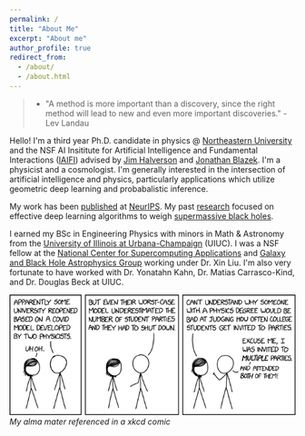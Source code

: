 ```yaml
---
permalink: /
title: "About Me"
excerpt: "About me"
author_profile: true
redirect_from:
  - /about/
  - /about.html
---
```

> * "A method is more important than a discovery, since the right method will lead to new and even more important discoveries." - Lev Landau

Hello! I'm a third year Ph.D. candidate in physics @ [Northeastern University](https://www.northeastern.edu) and the NSF AI Insititute for Artificial Intelligence and Fundamental Interactions ([IAIFI](https://iaifi.org)) advised by [Jim Halverson](http://www.jhhalverson.com) and [Jonathan Blazek](https://cos.northeastern.edu/people/jonathan-blazek/).  I'm a physicist and a cosmologist. I'm generally interested in the intersection of artificial intelligence and physics, particularly applications which utilize geometric deep learning and probabalistic inference.

My work has been [published](https://snehjp2.github.io/publications/) at [NeurIPS](https://ml4physicalsciences.github.io/2020/). My past [research](https://snehjp2.github.io/research/) focused on effective deep learning algorithms to weigh [supermassive black holes](https://www.youtube.com/watch?v=Xsp3_a-PMTw).

I earned my BSc in Engineering Physics with minors in Math & Astronomy from the [University of Illinois at Urbana-Champaign](https://illinois.edu) (UIUC). I was a NSF fellow at the [National Center for Supercomputing Applications](http://www.ncsa.illinois.edu) and [Galaxy and Black Hole Astrophysics Group](https://publish.illinois.edu/liu-group/) working under Dr. Xin Liu. I'm also very fortunate to have worked with Dr. Yonatahn Kahn, Dr. Matias Carrasco-Kind, and Dr. Douglas Beck at UIUC.

![UIUC Covid predictions](/files/university_covid_model.png)
*My alma mater referenced in a xkcd comic*
